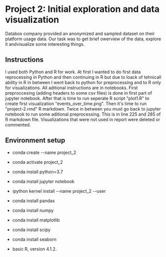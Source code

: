 # Project 2: Initial exploration and data visualization

Databox company provided an anonymized and sampled dataset on their platform usage data. Our task was to get brief owerview of the data, explore it andvisualize some interesting things. 



## Instructions

I used both Python and R for work. At first I wanted to do first data reprocessing in Python and then continuing in R but due to loack of tehnicall ability in R  in between I 
went back to python for preprocessing and to R only for visualizations. All aditional instructions are in notebooks. First preproccesing (adding headers to some csv files) 
is done in first part of jupyter notebook. After that is time to run seperate R script "plot1.R" to create first visualization "events_over_time.png". 
Then it's time to run "project-2.rmd" R markdown. Twice in between you must go back to jupyter notebook to run some aditional preprocessing. This is in line 225 and 285 of R markdown file.
Visualizations that were not used in report were deleted or commented.




## Environment setup

- conda create --name project_2
- conda activate project_2
- conda install python=3.7
- conda install jupyter notebook
- ipython kernel install --name project_2 --user
- conda install pandas
- conda install numpy
- conda install matplotlib
- conda install scipy
- conda install seaborn


- basic R, version 4.1.2.


